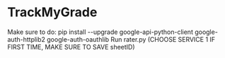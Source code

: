 # TrackMyGrade
 Make sure to do: pip install --upgrade google-api-python-client google-auth-httplib2 google-auth-oauthlib
 Run rater.py
 (CHOOSE SERVICE 1 IF FIRST TIME, MAKE SURE TO SAVE sheetID)
